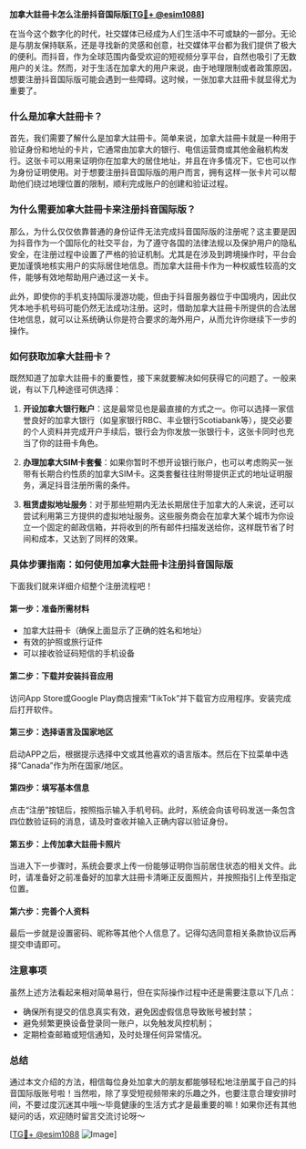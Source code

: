 **加拿大註冊卡怎么注册抖音国际版[[TG💪+ @esim1088](https://t.me/s/esim1088)]**

在当今这个数字化的时代，社交媒体已经成为人们生活中不可或缺的一部分。无论是与朋友保持联系，还是寻找新的灵感和创意，社交媒体平台都为我们提供了极大的便利。而抖音，作为全球范围内备受欢迎的短视频分享平台，自然也吸引了无数用户的关注。然而，对于生活在加拿大的用户来说，由于地理限制或者政策原因，想要注册抖音国际版可能会遇到一些障碍。这时候，一张加拿大註冊卡就显得尤为重要了。

### **什么是加拿大註冊卡？**

首先，我们需要了解什么是加拿大註冊卡。简单来说，加拿大註冊卡就是一种用于验证身份和地址的卡片，它通常由加拿大的银行、电信运营商或其他金融机构发行。这张卡可以用来证明你在加拿大的居住地址，并且在许多情况下，它也可以作为身份证明使用。对于想要注册抖音国际版的用户而言，拥有这样一张卡片可以帮助他们绕过地理位置的限制，顺利完成账户的创建和验证过程。

### **为什么需要加拿大註冊卡来注册抖音国际版？**

那么，为什么仅仅依靠普通的身份证件无法完成抖音国际版的注册呢？这主要是因为抖音作为一个国际化的社交平台，为了遵守各国的法律法规以及保护用户的隐私安全，在注册过程中设置了严格的验证机制。尤其是在涉及到跨境操作时，平台会更加谨慎地核实用户的实际居住地信息。而加拿大註冊卡作为一种权威性较高的文件，能够有效地帮助用户通过这一关卡。

此外，即使你的手机支持国际漫游功能，但由于抖音服务器位于中国境内，因此仅凭本地手机号码可能仍然无法成功注册。这时，借助加拿大註冊卡所提供的合法居住地信息，就可以让系统确认你是符合要求的海外用户，从而允许你继续下一步的操作。

### **如何获取加拿大註冊卡？**

既然知道了加拿大註冊卡的重要性，接下来就要解决如何获得它的问题了。一般来说，有以下几种途径可供选择：

1. **开设加拿大银行账户**：这是最常见也是最直接的方式之一。你可以选择一家信誉良好的加拿大银行（如皇家银行RBC、丰业银行Scotiabank等），提交必要的个人资料并完成开户手续后，银行会为你发放一张银行卡，这张卡同时也充当了你的註冊卡角色。
   
2. **办理加拿大SIM卡套餐**：如果你暂时不想开设银行账户，也可以考虑购买一张带有长期合约性质的加拿大SIM卡。这类套餐往往附带提供正式的地址证明服务，满足抖音注册所需的条件。

3. **租赁虚拟地址服务**：对于那些短期内无法长期居住于加拿大的人来说，还可以尝试利用第三方提供的虚拟地址服务。这些服务商会在加拿大某个城市为你设立一个固定的邮政信箱，并将收到的所有邮件扫描发送给你，这样既节省了时间和成本，又达到了同样的效果。

### **具体步骤指南：如何使用加拿大註冊卡注册抖音国际版**

下面我们就来详细介绍整个注册流程吧！

#### 第一步：准备所需材料
- 加拿大註冊卡（确保上面显示了正确的姓名和地址）
- 有效的护照或旅行证件
- 可以接收验证码短信的手机设备

#### 第二步：下载并安装抖音应用
访问App Store或Google Play商店搜索“TikTok”并下载官方应用程序。安装完成后打开软件。

#### 第三步：选择语言及国家地区
启动APP之后，根据提示选择中文或其他喜欢的语言版本。然后在下拉菜单中选择“Canada”作为所在国家/地区。

#### 第四步：填写基本信息
点击“注册”按钮后，按照指示输入手机号码。此时，系统会向该号码发送一条包含四位数验证码的消息，请及时查收并输入正确内容以验证身份。

#### 第五步：上传加拿大註冊卡照片
当进入下一步骤时，系统会要求上传一份能够证明你当前居住状态的相关文件。此时，请准备好之前准备好的加拿大註冊卡清晰正反面照片，并按照指引上传至指定位置。

#### 第六步：完善个人资料
最后一步就是设置密码、昵称等其他个人信息了。记得勾选同意相关条款协议后再提交申请即可。

### **注意事项**
虽然上述方法看起来相对简单易行，但在实际操作过程中还是需要注意以下几点：
- 确保所有提交的信息真实有效，避免因虚假信息导致账号被封禁；
- 避免频繁更换设备登录同一账户，以免触发风控机制；
- 定期检查邮箱或短信通知，及时处理任何异常情况。

### **总结**
通过本文介绍的方法，相信每位身处加拿大的朋友都能够轻松地注册属于自己的抖音国际版账号啦！当然啦，除了享受短视频带来的乐趣之外，也要注意合理安排时间，不要过度沉迷其中哦～毕竟健康的生活方式才是最重要的嘛！如果你还有其他疑问的话，欢迎随时留言交流讨论呀～

[[TG💪+ @esim1088](https://t.me/s/esim1088) ![Image](https://i.postimg.cc/4NQfJmqS/Snipaste-2025-05-13-00-14-12.png)]